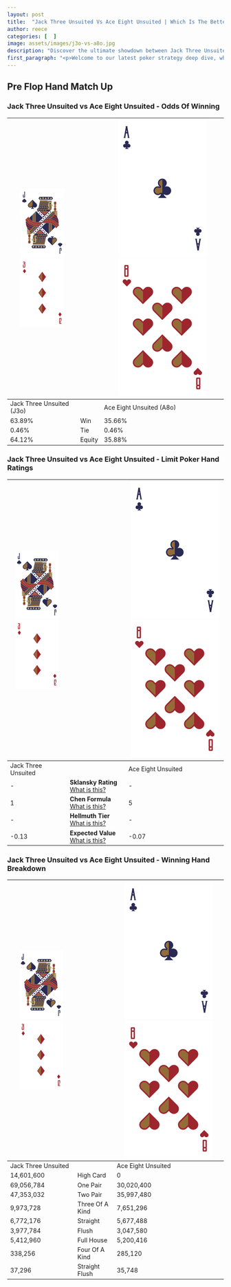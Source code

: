```yaml
---
layout: post
title:  "Jack Three Unsuited Vs Ace Eight Unsuited | Which Is The Better Hand In Poker? A Complete Guide"
author: reece
categories: [  ]
image: assets/images/j3o-vs-a8o.jpg
description: "Discover the ultimate showdown between Jack Three Unsuited and Ace Eight Unsuited in poker! Uncover the odds, strategies, and scenarios where one hand triumphs over the other. Get ready to up your poker game with this thrilling analysis."
first_paragraph: "<p>Welcome to our latest poker strategy deep dive, where we're pitting two distinct hands against each other in a high-stakes showdown: Jack Three Unsuited vs Ace Eight Unsuited.</p><p>In the dynamic world of poker, every decision counts, and knowing which hand holds the upper hand is key to your success at the table.</p><p>In this article, we'll dissect these two hands, explore the scenarios where one dominates the other, and equip you with the knowledge to make strategic choices that can tip the odds in your favor.</p><p>Get ready to unravel the intriguing dynamics of these poker hands and elevate your game to new heights.</p>"
---
```




[comment]: # (sp0)

## Pre Flop Hand Match Up

<div class="table hand-ratings" markdown="1"> 



### Jack Three Unsuited vs Ace Eight Unsuited - Odds Of Winning


    
| ![image info](assets/images/hand1/J.png) ![image info](assets/images/hand1/3o.png) |  | ![image info](assets/images/hand2/A.png) ![image info](assets/images/hand2/8o.png) |
| -------- | -------- | -------- |
| Jack Three Unsuited (J3o) |  | Ace Eight Unsuited (A8o) |
| 63.89% | Win | 35.66% |
| 0.46% | Tie | 0.46% |
| 64.12% | Equity | 35.88% |




[comment]: # (sp1)



### Jack Three Unsuited vs Ace Eight Unsuited - Limit Poker Hand Ratings


    
| ![image info](assets/images/hand1/J.png) ![image info](assets/images/hand1/3o.png) |  | ![image info](assets/images/hand2/A.png) ![image info](assets/images/hand2/8o.png) |
| -------- | -------- | -------- |
| Jack Three Unsuited |  | Ace Eight Unsuited |
| - | **Sklansky Rating** [What is this?](/sklansky-rating-explained) | - |
| 1 | **Chen Formula** [What is this?](/chen-formula-explained) | 5 |
| - | **Hellmuth Tier** [What is this?](/Hellmuth-tier-explained) | - |
| -0.13 | **Expected Value** [What is this?](/expected-value-explained) | -0.07 |




[comment]: # (sp2)



### Jack Three Unsuited vs Ace Eight Unsuited - Winning Hand Breakdown


    
| ![image info](assets/images/hand1/J.png) ![image info](assets/images/hand1/3o.png) |  | ![image info](assets/images/hand2/A.png) ![image info](assets/images/hand2/8o.png) |
| -------- | -------- | -------- |
| Jack Three Unsuited |  | Ace Eight Unsuited |
| 14,601,600 | High Card | 0 |
| 69,056,784 | One Pair | 30,020,400 |
| 47,353,032 | Two Pair | 35,997,480 |
| 9,973,728 | Three Of A Kind | 7,651,296 |
| 6,772,176 | Straight | 5,677,488 |
| 3,977,784 | Flush | 3,047,580 |
| 5,412,960 | Full House | 5,200,416 |
| 338,256 | Four Of A Kind | 285,120 |
| 37,296 | Straight Flush | 35,748 |




[comment]: # (sp3)



</div>

[comment]: # (sp4)



[comment]: # (sp5)

